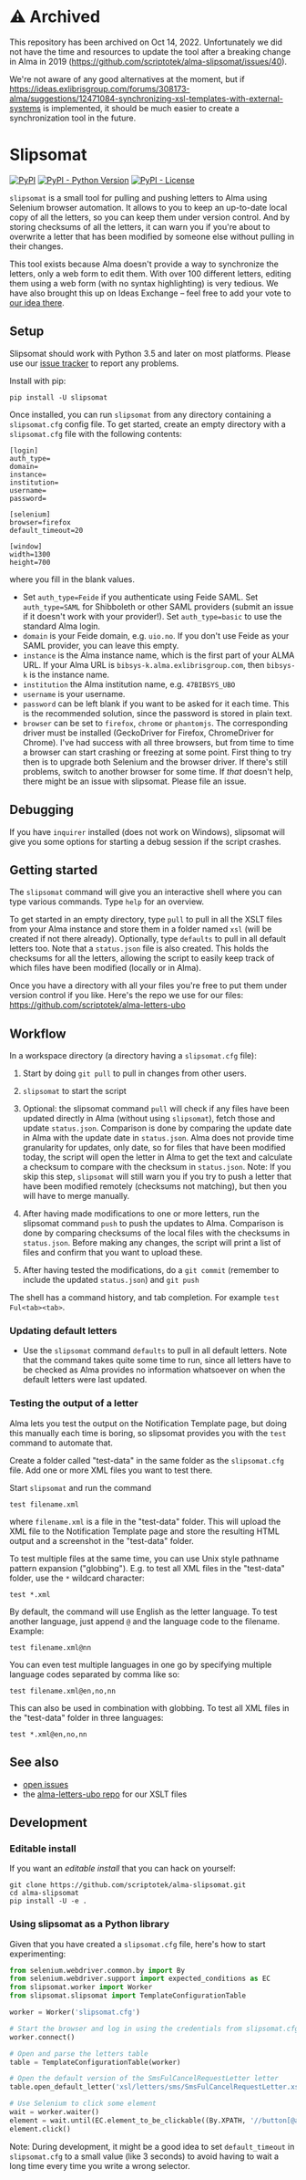 # ⚠️ Archived

This repository has been archived on Oct 14, 2022. Unfortunately we did not have the time and resources to update the tool after a breaking change in Alma in 2019 (https://github.com/scriptotek/alma-slipsomat/issues/40).

We're not aware of any good alternatives at the moment, but if https://ideas.exlibrisgroup.com/forums/308173-alma/suggestions/12471084-synchronizing-xsl-templates-with-external-systems is implemented, it should be much easier to create a synchronization tool in the future.

# Slipsomat

[![PyPI](https://img.shields.io/pypi/v/slipsomat.svg)](https://pypi.org/project/slipsomat/)
[![PyPI - Python Version](https://img.shields.io/pypi/pyversions/slipsomat.svg)](https://pypi.org/project/slipsomat/)
[![PyPI - License](https://img.shields.io/pypi/l/slipsomat.svg)](https://github.com/scriptotek/alma-slipsomat/blob/master/LICENSE)

`slipsomat` is a small tool for pulling and pushing letters to Alma using
Selenium browser automation. It allows to you to keep an up-to-date local
copy of all the letters, so you can keep them under version control. And
by storing checksums of all the letters, it can warn you if you're about
to overwrite a letter that has been modified by someone else without pulling
in their changes.

This tool exists because Alma doesn't provide a way to synchronize the letters,
only a web form to edit them. With over 100 different letters, editing them
using a web form (with no syntax highlighting) is very tedious. We have also
brought this up on Ideas Exchange – feel free to add your vote to
[our idea there](http://ideas.exlibrisgroup.com/forums/308173-alma/suggestions/12471084-synchronizing-xsl-templates-with-external-systems).

## Setup

Slipsomat should work with Python 3.5 and later on most platforms.
Please use our
[issue tracker](https://github.com/scriptotek/alma-slipsomat/issues)
to report any problems.

Install with pip:

    pip install -U slipsomat

Once installed, you can run `slipsomat` from any directory containing a
`slipsomat.cfg` config file.
To get started, create an empty directory with a `slipsomat.cfg` file with the
following contents:

```
[login]
auth_type=
domain=
instance=
institution=
username=
password=

[selenium]
browser=firefox
default_timeout=20

[window]
width=1300
height=700
```

where you fill in the blank values.

* Set `auth_type=Feide` if you authenticate using Feide SAML. Set `auth_type=SAML`
  for Shibboleth or other SAML providers (submit an issue if it doesn't work with
  your provider!).
  Set `auth_type=basic` to use the standard Alma login.
* `domain` is your Feide domain, e.g. `uio.no`. If you don't use Feide as your
  SAML provider, you can leave this empty.
* `instance` is the Alma instance name, which is the first part of your ALMA URL.
  If your Alma URL is `bibsys-k.alma.exlibrisgroup.com`, then `bibsys-k` is the
  instance name.
* `institution` the Alma institution name, e.g. `47BIBSYS_UBO`
* `username` is your username.
* `password` can be left blank if you want to be asked for it each time. This
  is the recommended solution, since the password is stored in plain text.
* `browser` can be set to `firefox`, `chrome` or `phantomjs`. The corresponding
  driver must be installed (GeckoDriver for Firefox, ChromeDriver for Chrome).
  I've had success with all three browsers, but from time to time a browser can
  start crashing or freezing at some point. First thing to try then is to upgrade
  both Selenium and the browser driver. If there's still problems, switch to
  another browser for some time. If *that* doesn't help, there might be an issue
  with slipsomat. Please file an issue.

## Debugging

If you have `inquirer` installed (does not work on Windows), slipsomat will give
you some options for starting a debug session if the script crashes.

## Getting started

The `slipsomat` command will give you an interactive shell where you can type various
commands. Type `help` for an overview.

To get started in an empty directory, type `pull` to pull in all the XSLT files from your Alma
instance and store them in a folder named `xsl` (will be created if not there already).
Optionally, type `defaults` to pull in all default letters too. Note that a `status.json` file
is also created. This holds the checksums for all the letters, allowing the script to easily keep
track of which files have been modified (locally or in Alma).

Once you have a directory with all your files you're free to put them under version control
if you like. Here's the repo we use for our files: https://github.com/scriptotek/alma-letters-ubo

## Workflow

In a workspace directory (a directory having a `slipsomat.cfg` file):

1. Start by doing `git pull` to pull in changes from other users.

2. `slipsomat` to start the script

3. Optional: the slipsomat command `pull` will check if any files have been updated
  directly in Alma (without using `slipsomat`), fetch those and update `status.json`.
  Comparison is done by comparing the update date in Alma with the update date in `status.json`.
  Alma does not provide time granularity for updates, only date, so for files that have been
  modified today, the script will open the letter in Alma to get the text and calculate a
  checksum to compare with the checksum in `status.json`.
  Note: If you skip this step, `slipsomat` will still warn you if you try to push a
  letter that have been modified remotely (checksums not matching), but then you will
  have to merge manually.

4. After having made modifications to one or more letters, run the slipsomat command `push`
  to push the updates to Alma. Comparison is done by comparing checksums of the local files
  with the checksums in `status.json`. Before making any changes, the script will print a list
  of files and confirm that you want to upload these.

5. After having tested the modifications, do a `git commit` (remember to include the updated
  `status.json`) and `git push`

The shell has a command history, and tab completion. For example `test Ful<tab><tab>`.

### Updating default letters

- Use the `slipsomat` command `defaults` to pull in all default letters.
  Note that the command takes quite some time to run, since all letters have to
  be checked as Alma provides no information whatsoever on when the default
  letters were last updated.


### Testing the output of a letter

Alma lets you test the output on the Notification Template page, but doing this
manually each time is boring, so slipsomat provides you with the `test` command
to automate that.

Create a folder called "test-data" in the same folder as the `slipsomat.cfg` file.
Add one or more XML files you want to test there.

Start `slipsomat` and run the command

    test filename.xml

where `filename.xml` is a file in the "test-data" folder. This will upload the
XML file to the Notification Template page and store the resulting HTML output
and a screenshot in the "test-data" folder.

To test multiple files at the same time, you can use Unix style pathname pattern
expansion ("globbing"). E.g. to test all XML files in the "test-data" folder, use the
`*` wildcard character:

    test *.xml

By default, the command will use English as the letter language. To test
another language, just append `@` and the language code to the filename.
Example:

    test filename.xml@nn

You can even test multiple languages in one go by specifying multiple language
codes separated by comma like so:

    test filename.xml@en,no,nn

This can also be used in combination with globbing. To test all XML files in the
"test-data" folder in three languages:

    test *.xml@en,no,nn

## See also

* [open issues](https://github.com/scriptotek/alma-slipsomat/issues)
* the [alma-letters-ubo repo](https://github.com/scriptotek/alma-letters-ubo) for our XSLT files


## Development

### Editable install

If you want an *editable install* that you can hack on yourself:

    git clone https://github.com/scriptotek/alma-slipsomat.git
    cd alma-slipsomat
    pip install -U -e .


### Using slipsomat as a Python library

Given that you have created a `slipsomat.cfg` file, here's how to start
experimenting:

```python
from selenium.webdriver.common.by import By
from selenium.webdriver.support import expected_conditions as EC
from slipsomat.worker import Worker
from slipsomat.slipsomat import TemplateConfigurationTable

worker = Worker('slipsomat.cfg')

# Start the browser and log in using the credentials from slipsomat.cfg
worker.connect()

# Open and parse the letters table
table = TemplateConfigurationTable(worker)

# Open the default version of the SmsFulCancelRequestLetter letter
table.open_default_letter('xsl/letters/sms/SmsFulCancelRequestLetter.xsl')

# Use Selenium to click some element
wait = worker.waiter()
element = wait.until(EC.element_to_be_clickable((By.XPATH, '//button[@aria-label="Open Alma configuration"]')))
element.click()
```

Note: During development, it might be a good idea to set `default_timeout` in
`slipsomat.cfg` to a small value (like 3 seconds) to avoid having to wait a
long time every time you write a wrong selector.
